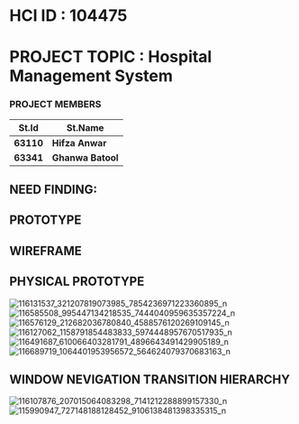 # HCI ID : 104475 #
# PROJECT TOPIC : Hospital Management System #
### PROJECT MEMBERS ###
| **St.Id**   | **St.Name** |
|-------------|-------------|
|**63110**    | **Hifza Anwar**  |
|**63341**    | **Ghanwa Batool**|

## NEED FINDING: ##

## PROTOTYPE ##
## WIREFRAME ##

## PHYSICAL PROTOTYPE ##
![116131537_321207819073985_7854236971223360895_n](https://user-images.githubusercontent.com/61615948/88858076-e4e8e780-d210-11ea-8f28-4362ac7d6d7e.jpg)
![116585508_995447134218535_7444040959635357224_n](https://user-images.githubusercontent.com/61615948/88858083-e87c6e80-d210-11ea-985a-24a63b87e697.jpg)
![116576129_212682036780840_4588576120269109145_n](https://user-images.githubusercontent.com/61615948/88858093-ec0ff580-d210-11ea-9d03-7a95d4312264.jpg)
![116127062_1158791854483833_5974448957670517935_n](https://user-images.githubusercontent.com/61615948/88858102-efa37c80-d210-11ea-9269-4fffa90aa068.jpg)
![116491687_610066403281791_4896643491429905189_n](https://user-images.githubusercontent.com/61615948/88858112-f205d680-d210-11ea-90aa-38de47594f6a.jpg)
![116689719_1064401953956572_564624079370683163_n](https://user-images.githubusercontent.com/61615948/88858118-f500c700-d210-11ea-889b-886d8da948cd.jpg)
## WINDOW NEVIGATION TRANSITION HIERARCHY ##
![116107876_207015064083298_7141212288899157330_n](https://user-images.githubusercontent.com/61615948/88843053-ea870300-d1f9-11ea-967d-7111fe2957bd.jpg)
![115990947_727148188128452_9106138481398335315_n](https://user-images.githubusercontent.com/61615948/88843083-f5da2e80-d1f9-11ea-879c-4bac5d95f422.jpg)
